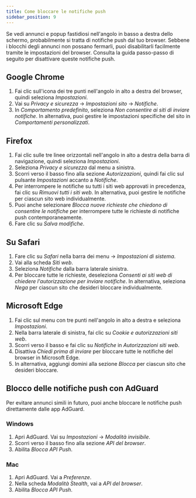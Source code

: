 ```yaml
---
title: Come bloccare le notifiche push
sidebar_position: 9
---
```


Se vedi annunci e popup fastidiosi nell'angolo in basso a destra dello schermo, probabilmente si tratta di notifiche push dal tuo browser. Sebbene i blocchi degli annunci non possano fermarli, puoi disabilitarli facilmente tramite le impostazioni del browser. Consulta la guida passo-passo di seguito per disattivare queste notifiche push.

## Google Chrome

1. Fai clic sull'icona dei tre punti nell'angolo in alto a destra del browser, quindi seleziona _Impostazioni_.
2. Vai su _Privacy e sicurezza_ → _Impostazioni sito_ → _Notifiche_.
3. In _Comportamento predefinito_, seleziona _Non consentire ai siti di inviare notifiche_. In alternativa, puoi gestire le impostazioni specifiche del sito in _Comportamenti personalizzati_.

## Firefox

1. Fai clic sulle tre linee orizzontali nell'angolo in alto a destra della barra di navigazione, quindi seleziona _Impostazioni_.
2. Seleziona _Privacy e sicurezza_ dal menu a sinistra.
3. Scorri verso il basso fino alla sezione _Autorizzazioni_, quindi fai clic sul pulsante _Impostazioni_ accanto a _Notifiche_.
4. Per interrompere le notifiche su tutti i siti web approvati in precedenza, fai clic su _Rimuovi tutti i siti web_. In alternativa, puoi gestire le notifiche per ciascun sito web individualmente.
5. Puoi anche selezionare _Blocca nuove richieste che chiedono di consentire le notifiche_ per interrompere tutte le richieste di notifiche push contemporaneamente.
6. Fare clic su _Salva modifiche_.

## Su Safari

1. Fare clic su _Safari_ nella barra dei menu → _Impostazioni di sistema_.
2. Vai alla scheda _Siti web_.
3. Seleziona _Notifiche_ dalla barra laterale sinistra.
4. Per bloccare tutte le richieste, deseleziona _Consenti ai siti web di chiedere l'autorizzazione per inviare notifiche_. In alternativa, seleziona _Nega_ per ciascun sito che desideri bloccare individualmente.

## Microsoft Edge

1. Fai clic sul menu con tre punti nell'angolo in alto a destra e seleziona _Impostazioni_.
2. Nella barra laterale di sinistra, fai clic su _Cookie e autorizzazioni siti web_.
3. Scorri verso il basso e fai clic su _Notifiche_ in _Autorizzazioni siti web_.
4. Disattiva _Chiedi prima di inviare_ per bloccare tutte le notifiche del browser in Microsoft Edge.
5. In alternativa, aggiungi domini alla sezione _Blocca_ per ciascun sito che desideri bloccare.

## Blocco delle notifiche push con AdGuard

Per evitare annunci simili in futuro, puoi anche bloccare le notifiche push direttamente dalle app AdGuard.

### Windows

1. Apri AdGuard. Vai su _Impostazioni_ → _Modalità invisibile_.
2. Scorri verso il basso fino alla sezione _API del browser_.
3. Abilita _Blocca API Push_.

### Mac

1. Apri AdGuard. Vai a _Preferenze_.
2. Nella scheda _Modalità Stealth_, vai a _API del browser_.
3. Abilita _Blocca API Push_.
